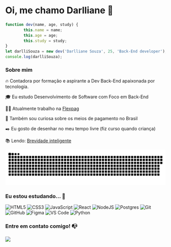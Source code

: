 # Oi, me chamo Darlliane 👋

```javascript
function dev(name, age, study) {
        this.name = name;
        this.age = age;
        this.study = study;
}
let darlliSouza = new dev('Darlliane Souza', 25, 'Back-End developer');
console.log(darlliSouza);
```

### Sobre mim

🔥 Contadora por formação e aspirante a Dev Back-End apaixonada por tecnologia.

🎓 Eu estudo Desenvolvimento de Software com Foco em Back-End

👨‍💻 Atualmente trabalho na [Flexpag](https://flexpag.com/)

🔎 Também sou curiosa sobre os meios de pagamento no Brasil

✒️ Eu gosto de desenhar no meu tempo livre (fiz curso quando criança)

📚 Lendo: [Brevidade inteligente](https://www.amazon.com.br/Brevidade-inteligente-poder-poucas-palavras/dp/6555646659/ref=asc_df_6555646659/?tag=googleshopp00-20&linkCode=df0&hvadid=647541500350&hvpos=&hvnetw=g&hvrand=9380680134921859369&hvpone=&hvptwo=&hvqmt=&hvdev=c&hvdvcmdl=&hvlocint=&hvlocphy=9047761&hvtargid=pla-2199743763814&psc=1)

![snake gif](https://github.com/Darllisouza/Darllisouza/blob/output/github-contribution-grid-snake.svg)  


### Eu estou estudando... 🧩

![HTML5](https://img.shields.io/badge/html5-%23E34F26.svg?style=for-the-badge&logo=html5&logoColor=white)
![CSS3](https://img.shields.io/badge/css3-%231572B6.svg?style=for-the-badge&logo=css3&logoColor=white)
![JavaScript](https://img.shields.io/badge/javascript-%23323330.svg?style=for-the-badge&logo=javascript&logoColor=%23F7DF1E)
![React](https://img.shields.io/badge/react-%2320232a.svg?style=for-the-badge&logo=react&logoColor=%2361DAFB)
![NodeJS](https://img.shields.io/badge/node.js-6DA55F?style=for-the-badge&logo=node.js&logoColor=white)
![Postgres](https://img.shields.io/badge/postgres-%23316192.svg?style=for-the-badge&logo=postgresql&logoColor=white)
![Git](https://img.shields.io/badge/git-%23F05033.svg?style=for-the-badge&logo=git&logoColor=white)
![GitHub](https://img.shields.io/badge/github-%23121011.svg?style=for-the-badge&logo=github&logoColor=white)
![Figma](https://img.shields.io/badge/figma-%23F24E1E.svg?style=for-the-badge&logo=figma&logoColor=white)
![VS Code](https://img.shields.io/badge/VS%20Code-0078d7.svg?style=for-the-badge&logo=visual-studio-code&logoColor=white)
![Python](https://img.shields.io/badge/python-6DA55F?style=for-the-badge&logo=python&logoColor=white)

### Entre em contato comigo! 📭

<a href="https://www.linkedin.com/in/darllianesouza/" target="_blank"><img src="https://img.shields.io/badge/-LinkedIn-%230077B5?style=for-the-badge&logo=linkedin&logoColor=white" target="_blank"></a>   
</div>

